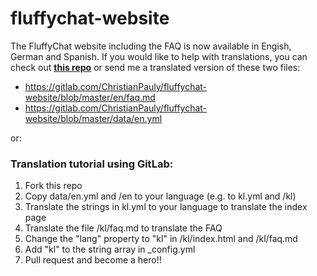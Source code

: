 # fluffychat-website
The FluffyChat website including the FAQ is now available in Engish, German and Spanish. If you would like to help with translations, you can check out [**this repo**](https://gitlab.com/ChristianPauly/fluffychat-website) or send me a translated version of these two files:

+ https://gitlab.com/ChristianPauly/fluffychat-website/blob/master/en/faq.md
+ https://gitlab.com/ChristianPauly/fluffychat-website/blob/master/data/en.yml

or:

### Translation tutorial using GitLab:
1. Fork this repo
2. Copy data/en.yml and /en to your language (e.g. to kl.yml and /kl)
3. Translate the strings in kl.yml to your language to translate the index page
4. Translate the file /kl/faq.md to translate the FAQ
5. Change the "lang" property to "kl" in /kl/index.html and /kl/faq.md
6. Add "kl" to the string array in _config.yml
7. Pull request and become a hero!!
